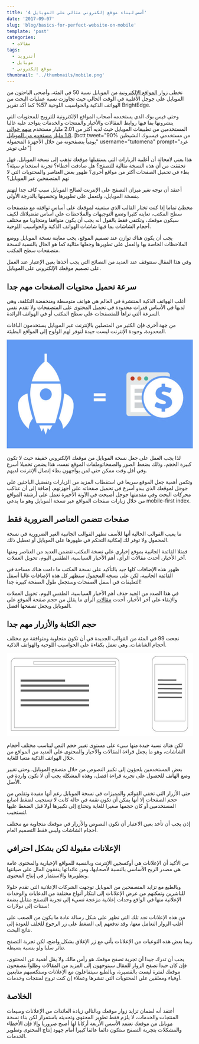 ```yaml
---
title: '4 أسس لبناء موقع إلكتروني مثالي على الموبايل'
date: '2017-09-07'
slug: 'blog/basics-for-perfect-website-on-mobile'
template: 'post'
categories:
  - مقالات
tags:
  - أندرويد
  - موبايل
  - موقع إلكتروني
thumbnail: '../thumbnails/mobile.png'
---
```


تخطى زوار [المواقع الإلكترونية](https://www.tutomena.com/web-development/%d9%84%d9%85%d8%a7%d8%b0%d8%a7-%d9%88%d9%88%d8%b1%d8%af%d8%a8%d8%b1%d9%8a%d8%b3/) من الموبايل نسبة 50 في المئة، وأضحى الباحثون من الموبايل على جوجل الأغلبية في الوقت الحالي حيث تجاوزت نسبة عمليات البحث من الهواتف الذكية والحواسيب اللوحية 57% كما أكد تقرير BrightEdge.

وحتى فيس بوك الذي يستخدمه أصحاب المواقع الإلكترونية للترويج للمحتويات التي ينشرونها بما فيها روابط المقالات والأخبار والمنتجات والخدمات يتواجد عليه غالبا المستخدمين من تطبيقات الموبايل حيث لديه أكثر من 2.01 مليار مستخدم [منهم حوالي 1.8 مليار مستخدم من الموبايل](https://thenextweb.com/facebook/2016/01/27/90-of-facebooks-daily-and-monthly-active-users-access-it-via-mobile/#.tnw_Yooey0Dg). [bctt tweet="90% من مستخدمي فيسبوك النشيطين يومياً يتصفحونه من خلال الأجهزة المحمولة" username="tutomena" prompt="غرد على تويتر"]

هذا يعني لامحالة أن أغلبية الزيارات التي يستقبلها موقعك تذهب إلى نسخة الموبايل، فهل تحققت من أن هذه النسخة مثالية للتصفح؟ هل صادفت أخطاء؟ تجربة استخدام سيئة؟ بطء في تحميل الصفحات أكثر من مواقع أخرى؟ ظهور بعض العناصر والمحتويات التي لا تهم المتصفحين عبر الموبايل؟

أعتقد أن توجه تغير ميزان التصفح على الإنترنت لصالح الموبايل سبب كاف جدا لتهتم بنسخة الموبايل، ولتعمل على تطويرها وتحسينها بالدرجة الأولى.

مخطئ تماما إذا كنت تختار القالب الذي ستعينه لموقعك على أساس توافقه مع متصفحات سطح المكتب، تعاينه كثيرا وتضع التوجيهات والملاحظات على أساس تفضيلاتك لكيف سيكون موقعك، وتكتفي فقط بالقول أنه يجب أن يكون متوافقا ومتجاوبا مع مختلف أحجام الشاشات بما فيها شاشات الهواتف الذكية والحواسيب اللوحية.

يجب أن يكون هناك توازن عند تصميم الموقع، يجب معاينة نسخة الموبايل ووضع الملاحظات الخاصة بها والعمل على تطويرها وجعلها مثالية كما هو الحال بالنسبة لنسخة متصفحات سطح المكتب.

وفي هذا المقال سنتوقف عند العديد من النصائح التي يجب أخذها بعين الإعتبار عند العمل على تصميم موقعك الإلكتروني على الموبايل.

## سرعة تحميل محتويات الصفحات مهم جدا

أغلب الهواتف الذكية المنتشرة في العالم هي هواتف متوسطة ومنخفضة التكلفة، وهي لديها في الأساس قدرات محدودة في تحميل المحتوى على المتصفحات ولا تقدم نفس السرعة التي نراها للمتصفحات على سطح المكتب أو في الهواتف الرائدة.

من جهة أخرى فإن الكثير من المتصلين بالإنترنت عبر الموبايل يستخدمون الباقات المحدودة، وجودة الإنترنت ليست جيدة لتوفر لهم الولوج إلى المواقع البطيئة.

![سرعة تحميل الموقع](../images/website-loading-speed.jpg)

لذا يجب العمل على جعل نسخة الموبايل من موقعك الإلكتروني خفيفة حيث لا تكون كبيرة الحجم، وذلك بضغط الصور والصفحاتوملفات الموقع نفسه، هذا يضمن تحميلا أسرع وفي أقل وقت ممكن حتى لمن يواجهون بطء إتصال الإنترنت لديهم.

وتكمن أهمية جعل الموقع سريعا في استقطاب المزيد من الزيارات وتفضيل الباحثين على جوجل لموقعك الذي يبدو أسرع في تحميل صفحاته على أجهزتهم، إضافة إلى أن عناكب محركات البحث وفي مقدمتها جوجل أصبحت في الآونة الأخيرة تعمل على أرشفة المواقع من خلال زيارات صفحات المواقع عبر نسخة الموبايل وهو ما يدعى mobile-first index.

## صفحات تتضمن العناصر الضرورية فقط

ما يعيب القوالب الحالية أنها للأسف تظهر القوالب الجانبية الغير الضرورية في نسخة المحمول ولا توفر لك إمكانية التحكم في ظهورها على الموبايل أو تعطيل ذلك.

فمثلا القائمة الجانبية بموقع إخباري على نسخة المكتب تتضمن العديد من العناصر ومنها آخر الأخبار، أحدث مقالات الرأي، أهم الأخبار السياسية، الطقس اليوم، تحويل العملات.

ظهور هذه الإضافات كلها جيد بالتأكيد على نسخة المكتب ما دامت هناك مساحة في القائمة الجانبية، لكن على نسخة المحمول ستظهر كل هذه الإضافات غالبا أسفل التعليقات في أسفل الصفحات وستجعل طول الصفحة كبيرة جدا!

في هذا الصدد من الجيد حذف أهم الأخبار السياسية، الطقس اليوم، تحويل العملات والإبقاء على آخر الأخبار، أحدث [مقالات](https://www.tutomena.com/blog/write-credible-content/) الرأي ما يقلل من حجم صفحة الموقع على الموبايل ويجعل تصفحها أفضل.

## حجم الكتابة والأزرار مهم جدا

نجحت 99 في المئة من القوالب الجديدة في أن تكون متجاوبة ومتوافقة مع مختلف أحجام الشاشات، وهي تعمل بكفاءة على الحواسيب اللوحية والهواتف الذكية.

[![حجم النصوص بالأجهزة المحمولة](../images/font-size-mobile-responsive.jpg)](../images/font-size-mobile-responsive.jpg)

لكن هناك نسبة جيدة منها سيء على مستوى تغيير حجم النص ليناسب مختلف أحجام الشاشات، وهو ما يجعل قراءة المقالات والأخبار والمحتوى على العديد من المواقع من خلال الهواتف الذكية متعبا للغاية.

بعض المستخدمين يلجؤون إلى تكبير النصوص من خلال متصفح الموبايل، وحتى تغيير وضع الهاتف للحصول على تجربة قراءة افضل، وهذه المشكلة يجب أن لا تكون واردة في الأصل.

حتى الأزرار التي تخفي القوائم والمميزات في نسخة الموبايل رغم أنها مفيدة وتقلص من حجم الصفحات إلا أنها يمكن أن تكون نقمة في حالة كانت لا تستجيب لضغط اصابع المستخدمين أو كان حجمها صغيرا للغاية وتحتاج إلى تكبيرها أولا قبل الضغط عليها لتستجيب.

إذن يجب أن تأخد بعين الاعتبار أن تكون النصوص والأزرار في موقعك متجاوبة مع مختلف أحجام الشاشات وليس فقط التصميم العام.

## الإعلانات مقبولة لكن بشكل احترافي

من الأكيد أن الإعلانات هي أوكسجين الإنترنت وبالنسبة للمواقع الإخبارية والمحتوى عامة هي مصدر الربح الأساسي بالنسبة لأصحابها، ومن عائداتها ينفقون المال على صيانتها وتطويرها والاستثمار في إنتاج المحتوى.

وبالطبع مع تزايد المتصفحين من الموبايل توجهت الشركات الإعلانية التي تقدم حلولا للناشرين وتمكنهم من عرض الإعلانات إلى ابتكار أنواع مختلفة من الدعايات والوحدات الإعلانية منها في الواقع وحدات إعلانية مزعجة تسيء إلى تجربة التصفح مقابل بضعة سنتات إلى دولارات!

من هذه الإعلانات نجد تلك التي تظهر على شكل رسالة عادة ما يكون من الصعب على أغلب الزوار التعامل معها، وقد تدفعهم إلى الضغط على زر الرجوع للخلف للعودة إلى نتائج البحث.

ربما بعض هذه النوعيات من الإعلانات يأتي مع زر الإغلاق بشكل واضح، لكن تجربة التصفح تتأثر سلبا ولو بنسبة بسيطة.

يجب أن تدرك جيدا أن تجربة تصفح موقعك هو رأس مالك ولا يقل أهمية عن المحتوى، فإن كان جيدا تصفح الزوار للمقال سيتوجهون إلى المزيد من المقالات وظلوا يتصفحون موقعك لفترة ليست بالقصيرة، وبالطبع سيتفاعلون مع الإعلانات وستكسبهم متابعين أوفياء ومعلقين على المحتويات التي تنشرها وعملاء إن كنت تروج لمنتجات وخدمات.

## الخلاصة

أعتقد أنه لضمان تزايد زوار موقعك وبالتالي زيادة العائدات من الإعلانات ومبيعات المنتجات والخدمات، لا يلزم فقط تطوير المحتوى وتحديثه باستمرار لكن بناء نسخة [موبايل](https://www.tutomena.com/web-development/javascript/introduction-to-ionic2/) من موقعك تعتمد الأسس الأربعة أركانا لها أصبح ضروريا وإلا فإن الأخطاء والمشكلات بتجربة التصفح ستكون دائما عائقا كبيرا أمام جهود إنتاج المحتوى وتطوير الخدمات.
